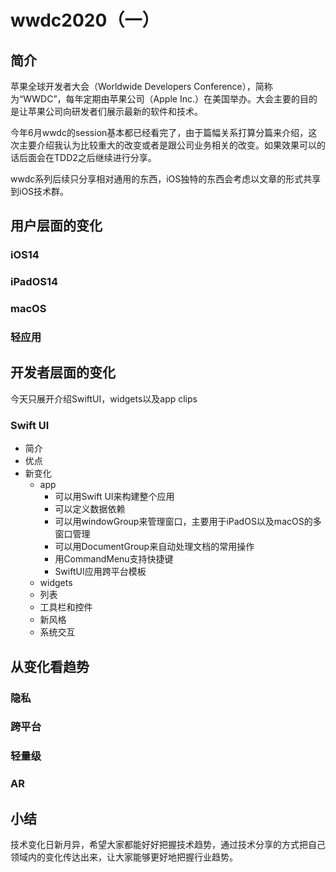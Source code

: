 # wwdc2020（一）

## 简介

苹果全球开发者大会（Worldwide Developers Conference），简称为“WWDC”，每年定期由苹果公司（Apple Inc.）在美国举办。大会主要的目的是让苹果公司向研发者们展示最新的软件和技术。

今年6月wwdc的session基本都已经看完了，由于篇幅关系打算分篇来介绍，这次主要介绍我认为比较重大的改变或者是跟公司业务相关的改变。如果效果可以的话后面会在TDD2之后继续进行分享。

wwdc系列后续只分享相对通用的东西，iOS独特的东西会考虑以文章的形式共享到iOS技术群。

## 用户层面的变化

### iOS14

### iPadOS14

### macOS

### 轻应用

## 开发者层面的变化

今天只展开介绍SwiftUI，widgets以及app clips

### Swift UI

+ 简介
+ 优点
+ 新变化
  + app
    + 可以用Swift UI来构建整个应用
    + 可以定义数据依赖
    + 可以用windowGroup来管理窗口，主要用于iPadOS以及macOS的多窗口管理
    + 可以用DocumentGroup来自动处理文档的常用操作
    + 用CommandMenu支持快捷键
    + SwiftUI应用跨平台模板
  + widgets
  + 列表
  + 工具栏和控件
  + 新风格
  + 系统交互

## 从变化看趋势

### 隐私

### 跨平台

### 轻量级

### AR

## 小结

技术变化日新月异，希望大家都能好好把握技术趋势，通过技术分享的方式把自己领域内的变化传达出来，让大家能够更好地把握行业趋势。
